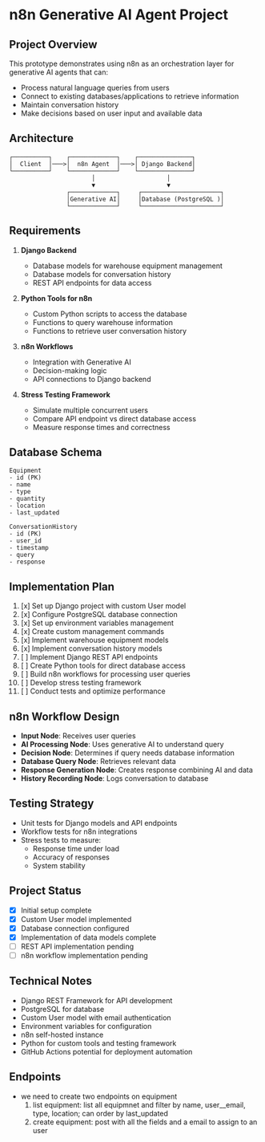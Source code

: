 # n8n Generative AI Agent Project

## Project Overview
This prototype demonstrates using n8n as an orchestration layer for generative AI agents that can:
- Process natural language queries from users
- Connect to existing databases/applications to retrieve information
- Maintain conversation history
- Make decisions based on user input and available data

## Architecture
```
┌──────────┐    ┌─────────────┐    ┌───────────────┐
│  Client  │───>│  n8n Agent  │───>│ Django Backend│
└──────────┘    └─────────────┘    └───────────────┘
                       │                    │
                       ▼                    ▼
                ┌─────────────┐     ┌──────────────────────┐
                │Generative AI│     │Database (PostgreSQL )│
                └─────────────┘     └──────────────────────┘
```

## Requirements
1. **Django Backend**
   - Database models for warehouse equipment management
   - Database models for conversation history
   - REST API endpoints for data access

2. **Python Tools for n8n**
   - Custom Python scripts to access the database
   - Functions to query warehouse information
   - Functions to retrieve user conversation history

3. **n8n Workflows**
   - Integration with Generative AI
   - Decision-making logic
   - API connections to Django backend

4. **Stress Testing Framework**
   - Simulate multiple concurrent users
   - Compare API endpoint vs direct database access
   - Measure response times and correctness

## Database Schema
```
Equipment
- id (PK)
- name
- type
- quantity
- location
- last_updated

ConversationHistory
- id (PK)
- user_id
- timestamp
- query
- response
```

## Implementation Plan
1. [x] Set up Django project with custom User model
2. [x] Configure PostgreSQL database connection
3. [x] Set up environment variables management
4. [x] Create custom management commands
5. [x] Implement warehouse equipment models
6. [x] Implement conversation history models
7. [ ] Implement Django REST API endpoints
8. [ ] Create Python tools for direct database access
9. [ ] Build n8n workflows for processing user queries
10. [ ] Develop stress testing framework
11. [ ] Conduct tests and optimize performance

## n8n Workflow Design
- **Input Node**: Receives user queries
- **AI Processing Node**: Uses generative AI to understand query
- **Decision Node**: Determines if query needs database information
- **Database Query Node**: Retrieves relevant data
- **Response Generation Node**: Creates response combining AI and data
- **History Recording Node**: Logs conversation to database

## Testing Strategy
- Unit tests for Django models and API endpoints
- Workflow tests for n8n integrations
- Stress tests to measure:
  - Response time under load
  - Accuracy of responses
  - System stability

## Project Status
- [x] Initial setup complete
- [x] Custom User model implemented
- [x] Database connection configured
- [x] Implementation of data models complete
- [ ] REST API implementation pending
- [ ] n8n workflow implementation pending

## Technical Notes
- Django REST Framework for API development
- PostgreSQL for database
- Custom User model with email authentication
- Environment variables for configuration
- n8n self-hosted instance
- Python for custom tools and testing framework
- GitHub Actions potential for deployment automation

## Endpoints
- we need to create two endpoints on equipment
   1. list equipment: list all equipmnet and filter by name, user__email, type, location; can order by last_updated
   2. create equipment: post with all the fields and a email to assign to an user 